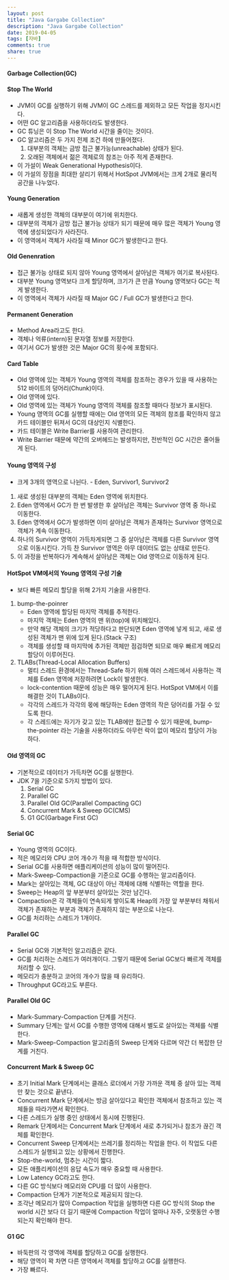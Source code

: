 ```yaml
---
layout: post
title: "Java Gargabe Collection"
description: "Java Gargabe Collection"
date: 2019-04-05
tags: [자바]
comments: true
share: true
---
```


#### Garbage Collection(GC)

#### Stop The World
* JVM이 GC를 실행하기 위해 JVM이 GC 스레드를 제외하고 모든 작업을 정지시킨다.
* 어떤 GC 알고리즘을 사용하더라도 발생한다.
* GC 튜닝은 이 Stop The World 시간을 줄이는 것이다.
* GC 알고리즘은 두 가지 전제 조건 하에 만들어졌다.
    1. 대부분의 객체는 금방 접근 불가능(unreachable) 상태가 된다.
    2. 오래된 객체에서 젊은 객체로의 참조는 아주 적게 존재한다.
* 이 가설이 Weak Generational Hypothesis이다.
* 이 가설의 장점을 최대한 살리기 위해서 HotSpot JVM에서는 크게 2개로 물리적 공간을 나누었다.

#### Young Generation
* 새롭게 생성한 객체의 대부분이 여기에 위치한다.
* 대부분의 객체가 금방 접근 불가능 상태가 되기 때문에 매우 많은 객체가 Young 영역에 생성되었다가 사라진다.
* 이 영역에서 객체가 사라질 때 Minor GC가 발생한다고 한다.

#### Old Genenration
* 접근 불가능 상태로 되지 않아 Young 영역에서 살아남은 객체가 여기로 복사된다.
* 대부분 Young 영역보다 크게 할당하며, 크기가 큰 만큼 Young 영역보다 GC는 적게 발생한다.
* 이 영역에서 객체가 사라질 때 Major GC / Full GC가 발생한다고 한다.

#### Permanent Generation
* Method Area라고도 한다.
* 객체나 억류(intern)된 문자열 정보를 저장한다.
* 여기서 GC가 발생한 것은 Major GC의 횟수에 포함되다.

#### Card Table
* Old 영역에 있는 객체가 Young 영역의 객체를 참조하는 경우가 있을 때 사용하는 512 바이트의 덩어리(Chunk)이다.
* Old 영역에 있다.
* Old 영역에 있는 객체가 Young 영역의 객체를 참조할 때마다 정보가 표시된다.
* Young 영역의 GC를 실행할 때에는 Old 영역의 모든 객체의 참조를 확인하지 않고 카드 테이블만 뒤져서 GC의 대상인지 식별한다.
* 카드 테이블은 Write Barrier를 사용하여 관리한다.
* Write Barrier 때문에 약간의 오버헤드는 발생하지만, 전반적인 GC 시간은 줄어들게 된다.

#### Young 영역의 구성
* 크게 3개의 영역으로 나뉜다. - Eden, Survivor1, Survivor2
1. 새로 생성된 대부분의 객체는 Eden 영역에 위치한다.
2. Eden 영역에서 GC가 한 번 발생한 후 살아남은 객체는 Survivor 영역 중 하나로 이동한다.
3. Eden 영역에서 GC가 발생하면 이미 살아남은 객체가 존재하는 Survivor 영역으로 객체가 계속 이동한다.
4. 하나의 Survivor 영역이 가득차게되면 그 중 살아남은 객체를 다른 Survivor 영역으로 이동시킨다. 가득 찬 Survivor 영역은 아무 데이터도 없는 상태로 만든다.
5. 이 과정을 반복하다가 계속해서 살아남은 객체는 Old 영역으로 이동하게 된다.

#### HotSpot VM에서의 Young 영역의 구성 기술
* 보다 빠른 메모리 할당을 위해 2가지 기술을 사용한다.
1. bump-the-poinrer
    * Eden 영역에 할당된 마지막 객체를 추적한다.
    * 마지막 객체는 Eden 영역의 맨 위(top)에 위치해있다.
    * 만약 해당 객체의 크기가 적당하다고 판단되면 Eden 영역에 넣게 되고, 새로 생성된 객체가 맨 위에 있게 된다.(Stack 구조)
    * 객체를 생성할 때 마지막에 추가된 객체만 점검하면 되므로 매우 빠르게 메모리 할당이 이루어진다.
2. TLABs(Thread-Local Allocation Buffers)
    *  멀티 스레드 환경에서는 Thread-Safe 하기 위해 여러 스레드에서 사용하는 객체를 Eden 영역에 저장하려면 Lock이 발생한다.
    * lock-contention 때문에 성능은 매우 떨어지게 된다. HotSpot VM에서 이를 해결한 것이 TLABs이다.
    * 각각의 스레드가 각각의 몫에 해당하는 Eden 영역의 작은 덩어리를 가질 수 있도록 한다.
    * 각 스레드에는 자기가 갖고 있는 TLAB에만 접근할 수 있기 때문에, bump-the-pointer 라는 기술을 사용하더라도 아무런 락이 없이 메모리 할당이 가능하다.

#### Old 영역의 GC
* 기본적으로 데이터가 가득차면 GC를 실행한다.
* JDK 7을 기준으로 5가지 방법이 있다.
    1. Serial GC
    2. Parallel GC
    3. Parallel Old GC(Parallel Compacting GC)
    4. Concurrent Mark & Sweep GC(CMS)
    5. G1 GC(Garbage First GC)

#### Serial GC
* Young 영역의 GC이다.
* 적은 메모리와 CPU 코어 개수가 적을 때 적합한 방식이다.
* Serial GC를 사용하면 애플리케이션의 성능이 많이 떨어진다.
* Mark-Sweep-Compaction을 기준으로 GC를 수행하는 알고리즘이다.
* Mark는 살아있는 객체, GC 대상이 아닌 객체에 대해 식별하는 역할을 한다.
* Sweep는 Heap의 앞 부분부터 살아있는 것만 남긴다.
* Compaction은 각 객체들이 연속되게 쌓이도록 Heap의 가장 앞 부분부터 채워서 객체가 존재하는 부분과 객체가 존재하지 않는 부분으로 나눈다.
* GC를 처리하는 스레드가 1개이다.

#### Parallel GC
* Serial GC와 기본적인 알고리즘은 같다.
* GC를 처리하는 스레드가 여러개이다. 그렇기 때문에 Serial GC보다 빠르게 객체를 처리할 수 있다.
* 메모리가 충분하고 코어의 개수가 많을 때 유리하다.
* Throughput GC라고도 부른다.

#### Parallel Old GC
* Mark-Summary-Compaction 단계를 거친다.
* Summary 단계는 앞서 GC를 수행한 영역에 대해서 별도로 살아있는 객체를 식별한다.
* Mark-Sweep-Compaction 알고리즘의 Sweep 단계와 다르며 약간 더 복잡한 단계를 거친다.

#### Concurrent Mark & Sweep GC
* 초기 Initial Mark 단계에서는 클래스 로더에서 가장 가까운 객체 중 살아 있는 객체만 찾는 것으로 끝낸다.
* Concurrent Mark 단계에서는 방금 살아있다고 확인한 객체에서 참조하고 있는 객체들을 따라가면서 확인한다.
* 다른 스레드가 실행 중인 상태에서 동시에 진행된다.
* Remark 단계에서는 Concurrent Mark 단계에서 새로 추가되거나 참조가 끊긴 객체를 확인한다.
* Concurrent Sweep 단계에서는 쓰레기를 정리하는 작업을 한다. 이 작업도 다른 스레드가 실행되고 있는 상황에서 진행한다.
* Stop-the-world, 멈추는 시간이 짧다.
* 모든 애플리케이션의 응답 속도가 매우 중요할 때 사용한다.
* Low Latency GC라고도 한다.
* 다른 GC 방식보다 메모리와 CPU를 더 많이 사용한다.
* Compaction 단계가 기본적으로 제공되지 않는다.
* 조각난 메모리가 많아 Compaction 작업을 실행하면 다른 GC 방식의 Stop the world 시간 보다 더 길기 때문에 Compaction 작업이 얼마나 자주, 오랫동안 수행되는지 확인해야 한다.

#### G1 GC
* 바둑판의 각 영역에 객체를 할당하고 GC를 실행한다.
* 해당 영역이 꽉 차면 다른 영역에서 객체를 할당하고 GC를 실행한다.
* 가장 빠르다.